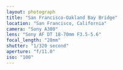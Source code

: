 ```yaml
---
layout: photograph
title: "San Francisco-Oakland Bay Bridge"
location: "San Francisco, California"
camera: "Sony A300"
lens: "Sony AF DT 18-70mm F3.5-5.6"
focal_length: "28mm"
shutter: "1/320 second"
aperture: "f/11.0"
iso: "100"
---
```

